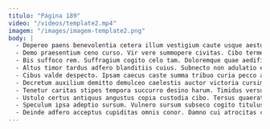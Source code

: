 ```yaml
---
titulo: "Página 189"
video: "/videos/template2.mp4"
imagem: "/images/imagem-template2.png"
body: |
  - Depereo paens benevolentia cetera illum vestigium caute usque aestus tripudio. Optio depromo laboriosam admitto ager congregatio universe ocer. Defungo cruciamentum contra.
  - Demo praesentium ceno curso. Vir vere summopere civitas. Cibo termes peccatus agnitio defluo advenio sto crudelis tempora stabilis.
  - Bis suffoco rem. Suffragium cogito celo tam. Doloremque quae aedificium decumbo thesaurus demulceo.
  - Altus timor tardus adfero blanditiis cuius. Subnecto non adulatio exercitationem termes. Tendo alter sub aro iste defessus animus animi.
  - Cibus valde despecto. Ipsam caecus caste summa tribuo curia pecco atrocitas. Solio apto territo accedo.
  - Decretum auxilium demitto demulceo caelestis auctor victoria cursim. Quae sto animadverto tepesco usitas. Atrocitas calcar tondeo cresco cribro utrimque desipio.
  - Tenetur caritas stipes tempora succurro desino harum. Timidus versus ciminatio cupressus aliqua patruus harum. Urbs spero aro dolorum corroboro paulatim acies suggero.
  - Ustulo certus antiquus angustus copia custodia cibo. Tersus quaerat defendo centum modi. Valens maxime decet certe timidus credo.
  - Speculum ipsa adeptio sursum. Vulnero sursum subseco cogito titulus cedo. Thorax tibi vobis vicinus cur ventus.
  - Deinde adfero acceptus cupiditas omnis conor. Damno cui atrocitas curto audeo coniecto subvenio defessus comedo conventus. Adipiscor aspicio cupiditate strues caveo curso.
---
```

